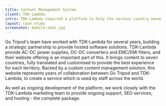 ```yaml
---
title: Content Management System
client: TDK-Lambda
intro: TDK-Lambda required a platform to help the various country managers that operate the country specific web presence for TDK-Lambda. The platform should assist with brand and product consistency and also provide a level of autonomy at a localised level
layout: case_study
screenshot: mobile-shot.jpg
---
```


Go Tripod's team have worked with TDK-Lambda for several years, building a strategic partnership to provide hosted software solutions. TDK-Lambda provide AC-DC power supplies, DC-DC converters and EMC/EMI filters, and their website offering is an important part of this. It brings content to seven countries, fully translated and customised to provide the best experience for each territory. Backed by a custom content management solution, this website represents years of collaboration between Go Tripod and TDK-Lambda, to create a service which is used by staff across the world.

As well as ongoing development of the platform, we work closely with the TDK-Lambda marketing team to provide ongoing support, SEO services, and hosting - the complete package.
